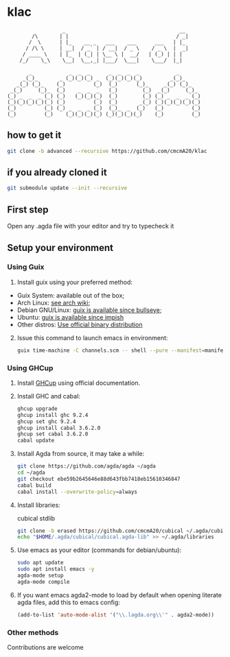 # klac
```figlet
                  _                                     __
        /\       | |                                   / _|
       /  \      | |_    __ _   ___    ___      ___   | |_
      / /\ \     | __|  / _` | / __|  / _ \    / _ \  |  _|
     / ____ \    | |_  | (_| | \__ \ |  __/   | (_) | | |
    /_/    \_\    \__|  \__,_| |___/  \___|    \___/  |_|

       _            _  _  _      _  _  _  _            _
     _(_)_       _ (_)(_)(_) _  (_)(_)(_)(_)         _(_)_
   _(_) (_)_    (_)         (_)  (_)      (_)_     _(_) (_)_
 _(_)     (_)_  (_)    _  _  _   (_)        (_)  _(_)     (_)_
(_) _  _  _ (_) (_)   (_)(_)(_)  (_)        (_) (_) _  _  _ (_)
(_)(_)(_)(_)(_) (_)         (_)  (_)       _(_) (_)(_)(_)(_)(_)
(_)         (_) (_) _  _  _ (_)  (_)_  _  (_)   (_)         (_)
(_)         (_)    (_)(_)(_)(_) (_)(_)(_)(_)    (_)         (_)
```


## how to get it
```sh
git clone -b advanced --recursive https://github.com/cmcmA20/klac
```

## if you already cloned it
```sh
git submodule update --init --recursive
```

## First step
Open any .agda file with your editor and try to typecheck it


## Setup your environment

### Using Guix

1. Install guix using your preferred method:

  - Guix System: available out of the box;
  - Arch Linux: [see arch wiki](https://wiki.archlinux.org/title/Guix);
  - Debian GNU/Linux: [guix is available since bullseye](https://packages.debian.org/bullseye/guix);
  - Ubuntu: [guix is available since impish](https://packages.ubuntu.com/jammy/guix)
  - Other distros: [Use official binary distribution](http://guix.trop.in/en/manual/devel/en/html_node/Binary-Installation.html)

2. Issue this command to launch emacs in environment:

    ```sh
    guix time-machine -C channels.scm -- shell --pure --manifest=manifest.scm -- emacs -q -l init.el
    ```


### Using GHCup

1. Install [GHCup](https://www.haskell.org/ghcup/) using official documentation.

2. Install GHC and cabal:

   ```sh
   ghcup upgrade
   ghcup install ghc 9.2.4
   ghcup set ghc 9.2.4
   ghcup install cabal 3.6.2.0
   ghcup set cabal 3.6.2.0
   cabal update
   ```

3. Install Agda from source, it may take a while:

   ```sh
   git clone https://github.com/agda/agda ~/agda
   cd ~/agda
   git checkout ebe59b2645646e88d643fbb7418eb15610346847
   cabal build
   cabal install --overwrite-policy=always
   ```

4. Install libraries:

   cubical stdlib
   ```sh
   git clone -b erased https://github.com/cmcmA20/cubical ~/.agda/cubical
   echo "$HOME/.agda/cubical/cubical.agda-lib" >> ~/.agda/libraries
   ```

5. Use emacs as your editor (commands for debian/ubuntu):

   ```sh
   sudo apt update
   sudo apt install emacs -y
   agda-mode setup
   agda-mode compile
   ```

6. If you want emacs agda2-mode to load by default when opening literate agda files, add this to emacs config:

   ```lisp
   (add-to-list 'auto-mode-alist '("\\.lagda.org\\'" . agda2-mode))
   ```

### Other methods

Contributions are welcome
